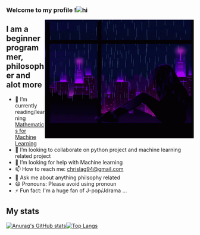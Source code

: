 ### Welcome to my profile !<img src="https://user-images.githubusercontent.com/1303154/88677602-1635ba80-d120-11ea-84d8-d263ba5fc3c0.gif" width="28px" alt="hi">

 <img align="right" alt="GIF" src="https://raw.githubusercontent.com/ChristopheLagaillarde/ChristopheLagaillarde/main/thinking.gif" width="400" height="320" />

## I am a beginner programmer, philosopher and alot more
- 🌱 I’m currently reading/learning [Mathematics for Machine Learning](https://mml-book.github.io/book/mml-book.pdf)
- 👯 I’m looking to collaborate on python project and machine learning related project
- 🤔 I’m looking for help with Machine learning 
- 📫 How to reach me: chrislag94@gmail.com
- 💬 Ask me about anything philsophy related
- 😄 Pronouns: Please avoid using pronoun
- ⚡ Fun fact: I'm a huge fan of J-pop/Jdrama ...

## My stats

[![Anurag's GitHub stats](https://github-readme-stats.vercel.app/api?username=ChristopheLagaillarde&theme=highcontrast&show_icons=true&hide_border=true&text_color=6a0dad&title_color=00FF00)](https://github.com/anuraghazra/github-readme-stats)[![Top Langs](https://github-readme-stats.vercel.app/api/top-langs/?username=ChristopheLagaillarde&theme=highcontrast&show_icons=true&hide_border=true&text_color=6a0dad&title_color=00FF00&layout=compact&langs_count=10)](https://github.com/anuraghazra/github-readme-stats)
